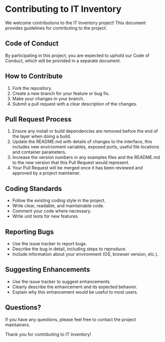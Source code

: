 # Contributing to IT Inventory

We welcome contributions to the IT Inventory project! This document provides guidelines for contributing to the project.

## Code of Conduct

By participating in this project, you are expected to uphold our Code of Conduct, which will be provided in a separate document.

## How to Contribute

1. Fork the repository.
2. Create a new branch for your feature or bug fix.
3. Make your changes in your branch.
4. Submit a pull request with a clear description of the changes.

## Pull Request Process

1. Ensure any install or build dependencies are removed before the end of the layer when doing a build.
2. Update the README.md with details of changes to the interface, this includes new environment variables, exposed ports, useful file locations and container parameters.
3. Increase the version numbers in any examples files and the README.md to the new version that this Pull Request would represent.
4. Your Pull Request will be merged once it has been reviewed and approved by a project maintainer.

## Coding Standards

- Follow the existing coding style in the project.
- Write clear, readable, and maintainable code.
- Comment your code where necessary.
- Write unit tests for new features.

## Reporting Bugs

- Use the issue tracker to report bugs.
- Describe the bug in detail, including steps to reproduce.
- Include information about your environment (OS, browser version, etc.).

## Suggesting Enhancements

- Use the issue tracker to suggest enhancements.
- Clearly describe the enhancement and its expected behavior.
- Explain why this enhancement would be useful to most users.

## Questions?

If you have any questions, please feel free to contact the project maintainers.

Thank you for contributing to IT Inventory!
